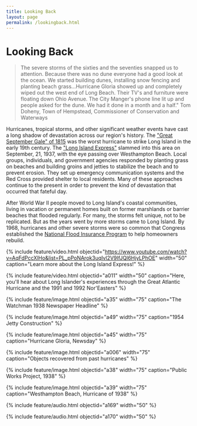 ```yaml
---
title: Looking Back
layout: page
permalink: /lookingback.html
---
```

# Looking Back

>The severe storms of the sixties and the seventies snapped us to attention. Because there was no dune everyone had a good look at the ocean. We started building dunes, installing snow fencing and planting beach grass...Hurricane Gloria showed up and completely wiped out the west end of Long Beach. Their TV's and furniture were floating down Ohio Avenue. The City Manger's phone line lit up and people asked for the dune. We had it done in a month and a half." Tom Doheny, Town of Hempstead, Commissioner of Conservation and Waterways

Hurricanes, tropical storms, and other significant weather events have cast a long shadow of devastation across our region's history. The ["Great September Gale" of 1815](https://en.wikipedia.org/wiki/1815_New_England_hurricane) was the worst hurricane to strike Long Island in the early 19th century. The ["Long Island Express"](https://en.wikipedia.org/wiki/1938_New_England_hurricane) slammed into this area on September, 21, 1937, with the eye passing over Westhampton Beach. Local groups, individuals, and government agencies responded by planting grass on beaches and building groins and jetties to stabilize the beach and to prevent erosion. They set up emergency communication systems and the Red Cross provided shelter to local residents. Many of these approaches continue to the present in order to prevent the kind of devastation that occurred that fateful day. 

After World War II people moved to Long Island's coastal communities, living in vacation or permanent homes built on former marshlands or barrier beaches that flooded regularly. For many, the storms felt unique, not to be replicated. But as the years went by more storms came to Long Island. By 1968, hurricanes and other severe storms were so common that Congress established the [National Flood Insurance Program](https://www.fema.gov/flood-insurance) to help homeowners rebuild. 

{% include feature/video.html objectid="https://www.youtube.com/watch?v=AqFdPccXlHo&list=PL_pPoNArok3uqIvl2V9IfJQl6HjyLPhOE" width="50" caption="Learn more about the Long Island Express!" %}

{% include feature/video.html objectid="a011" width="50" caption="Here, you'll hear about Long Islander's experiences through the Great Atlantic Hurricane and the 1991 and 1992 Nor'Easters" %}

{% include feature/image.html objectid="a35" width="75" caption="The Watchman 1938 Newspaper Headline" %}

{% include feature/image.html objectid="a49" width="75" caption="1954 Jetty Construction" %}

{% include feature/image.html objectid="a45" width="75" caption="Hurricane Gloria, Newsday" %}

{% include feature/image.html objectid="a006" width="75" caption="Objects recovered from past hurricanes" %}

{% include feature/image.html objectid="a38" width="75" caption="Public Works Project, 1938" %}

{% include feature/image.html objectid="a39" width="75" caption="Westhampton Beach, Hurricane of 1938" %}

{% include feature/audio.html objectid="a169" width="50" %}

{% include feature/audio.html objectid="a170" width="50" %}
